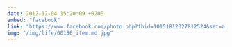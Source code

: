 ```yaml
---
date: 2012-12-04 15:20:09 +0200
embed: "facebook"
link: "https://www.facebook.com/photo.php?fbid=10151812327812524&set=a.10150345935997524.424350.558382523&type=3"
img: "/img/life/00186_item.md.jpg"
---
```

